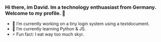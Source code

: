 ### Hi there, im David. Im a technology enthuasiast from Germany. Welcome to my profile. 👋
- 🔭 I’m currently working on a tiny login system using a textdocument.
- 🌱 I’m currently learning Python & JS.
- ⚡ Fun fact: I eat way too much skyr.
